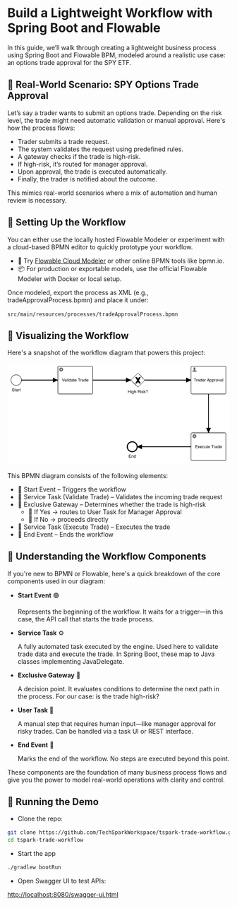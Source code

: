 # Build a Lightweight Workflow with Spring Boot and Flowable

In this guide, we’ll walk through creating a lightweight business process using Spring Boot and Flowable BPM, modeled around a realistic use case: an options trade approval for the SPY ETF.

## 🎯 Real-World Scenario: SPY Options Trade Approval

Let’s say a trader wants to submit an options trade. Depending on the risk level, the trade might need automatic validation or manual approval. Here's how the process flows:

- Trader submits a trade request.
- The system validates the request using predefined rules.
- A gateway checks if the trade is high-risk.
- If high-risk, it’s routed for manager approval.
- Upon approval, the trade is executed automatically.
- Finally, the trader is notified about the outcome.

This mimics real-world scenarios where a mix of automation and human review is necessary.

## 🧰 Setting Up the Workflow

You can either use the locally hosted Flowable Modeler or experiment with a cloud-based BPMN editor to quickly prototype your workflow.

- 🔗 Try [Flowable Cloud Modeler](https://www.flowable.com/trial) or other online BPMN tools like bpmn.io.
- 📦 For production or exportable models, use the official Flowable Modeler with Docker or local setup.

Once modeled, export the process as XML (e.g., tradeApprovalProcess.bpmn) and place it under:

`src/main/resources/processes/tradeApprovalProcess.bpmn`

## 🧰 Visualizing the Workflow

Here's a snapshot of the workflow diagram that powers this project:

![Trade Approval Workflow Diagram](https://github.com/CodrixWorkspace/KnowledgeBase/blob/23bc5d693af389a874f6a8b0605ade3e13cf89cb/articles/images/trade_approval_process.png)

This BPMN diagram consists of the following elements:

- 🔹 Start Event – Triggers the workflow
- 🔹 Service Task (Validate Trade) – Validates the incoming trade request
- 🔹 Exclusive Gateway – Determines whether the trade is high-risk
    - 🔸 If Yes → routes to User Task for Manager Approval
    - 🔸 If No → proceeds directly
- 🔹 Service Task (Execute Trade) – Executes the trade
- 🔹 End Event – Ends the workflow

## 🧠 Understanding the Workflow Components

If you're new to BPMN or Flowable, here's a quick breakdown of the core components used in our diagram:

- **Start Event** 🟢

    Represents the beginning of the workflow. It waits for a trigger—in this case, the API call that starts the trade process.

- **Service Task** ⚙️

    A fully automated task executed by the engine. Used here to validate trade data and execute the trade. In Spring Boot, these map to Java classes implementing JavaDelegate.

- **Exclusive Gateway** 🔀

    A decision point. It evaluates conditions to determine the next path in the process. For our case: is the trade high-risk?

- **User Task** 👤

    A manual step that requires human input—like manager approval for risky trades. Can be handled via a task UI or REST interface.

- **End Event** 🔴

    Marks the end of the workflow. No steps are executed beyond this point.

These components are the foundation of many business process flows and give you the power to model real-world operations with clarity and control.

## 🚀 Running the Demo

- Clone the repo:

```bash
git clone https://github.com/TechSparkWorkspace/tspark-trade-workflow.git
cd tspark-trade-workflow
```

- Start the app

```bash
./gradlew bootRun
```

- Open Swagger UI to test APIs:

[http://localhost:8080/swagger-ui.html](http://localhost:8080/swagger-ui.html)
